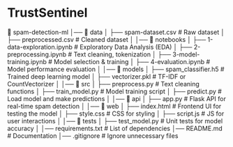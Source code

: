 # TrustSentinel

📂 spam-detection-ml
│── 📂 data
│   ├── spam-dataset.csv  # Raw dataset
│   ├── preprocessed.csv  # Cleaned dataset
│
│── 📂 notebooks
│   ├── 1-data-exploration.ipynb  # Exploratory Data Analysis (EDA)
│   ├── 2-preprocessing.ipynb  # Text cleaning, tokenization
│   ├── 3-model-training.ipynb  # Model selection & training
│   ├── 4-evaluation.ipynb  # Model performance evaluation
│
│── 📂 models
│   ├── spam_classifier.h5  # Trained deep learning model
│   ├── vectorizer.pkl  # TF-IDF or CountVectorizer
│
│── 📂 src
│   ├── preprocess.py  # Text cleaning functions
│   ├── train_model.py  # Model training script
│   ├── predict.py  # Load model and make predictions
│
│── 📂 api
│   ├── app.py  # Flask API for real-time spam detection
│
│── 📂 web
│   ├── index.html  # Frontend UI for testing the model
│   ├── style.css  # CSS for styling
│   ├── script.js  # JS for user interactions
│
│── 📂 tests
│   ├── test_model.py  # Unit tests for model accuracy
│
│── requirements.txt  # List of dependencies
│── README.md  # Documentation
│── .gitignore  # Ignore unnecessary files
